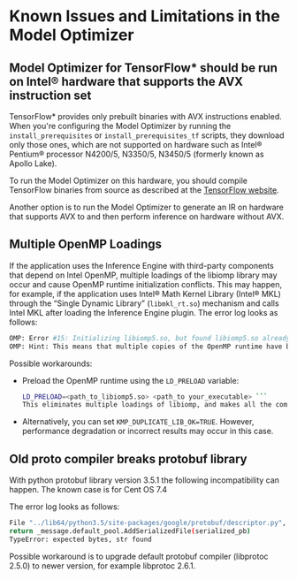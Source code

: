 # Known Issues and Limitations in the Model Optimizer

## Model Optimizer for TensorFlow* should be run on Intel® hardware that supports the AVX instruction set

TensorFlow* provides only prebuilt binaries with AVX instructions enabled. When you're configuring the Model Optimizer by running the `install_prerequisites` or `install_prerequisites_tf` scripts, they download only those ones, which are not supported on hardware such as Intel® Pentium® processor N4200/5, N3350/5, N3450/5 (formerly known as Apollo Lake).

To run the Model Optimizer on this hardware, you should compile TensorFlow binaries from source as described at the [TensorFlow website](https://www.tensorflow.org/install/source). 

Another option is to run the Model Optimizer to generate an IR on hardware that supports AVX to and then perform inference on hardware without AVX.


## Multiple OpenMP Loadings

If the application uses the Inference Engine with third-party components that depend on Intel OpenMP, multiple loadings of the libiomp library may occur and cause OpenMP runtime initialization conflicts. This may happen, for example, if the application uses Intel® Math Kernel Library (Intel® MKL) through the “Single Dynamic Library” (<code>libmkl_rt.so</code>) mechanism and calls Intel MKL after loading the Inference Engine plugin.
The error log looks as follows:
```sh
OMP: Error #15: Initializing libiomp5.so, but found libiomp5.so already initialized.
OMP: Hint: This means that multiple copies of the OpenMP runtime have been linked into the program. That is dangerous, since it can degrade performance or cause incorrect results. The best thing to do is to ensure that only a single OpenMP runtime is linked into the process, e.g. by avoiding static linking of the OpenMP runtime in any library. As an unsafe, unsupported, undocumented workaround you can set the environment variable KMP_DUPLICATE_LIB_OK=TRUE to allow the program to continue to execute, but that may cause crashes or silently produce incorrect results. For more information, please see http://www.intel.com/software/products/support/.
```

Possible workarounds:

*  Preload the OpenMP runtime using the <code>LD_PRELOAD</code> variable:
   ```sh
   LD_PRELOAD=<path_to_libiomp5.so> <path_to your_executable> ```
   This eliminates multiple loadings of libiomp, and makes all the components use this specific version of OpenMP.

*  Alternatively, you can set <code>KMP_DUPLICATE_LIB_OK=TRUE</code>. However, performance degradation or incorrect results may occur in this case.


## Old proto compiler breaks protobuf library

With python protobuf library version 3.5.1 the following incompatibility can happen.
The known case is for Cent OS 7.4

The error log looks as follows:

```sh
File "../lib64/python3.5/site-packages/google/protobuf/descriptor.py", line 829, in _new_
return _message.default_pool.AddSerializedFile(serialized_pb)
TypeError: expected bytes, str found
```

Possible workaround is to upgrade default protobuf compiler (libprotoc 2.5.0) to newer version, for example
libprotoc 2.6.1.

[protobuf_issue]: https://github.com/google/protobuf/issues/4272

